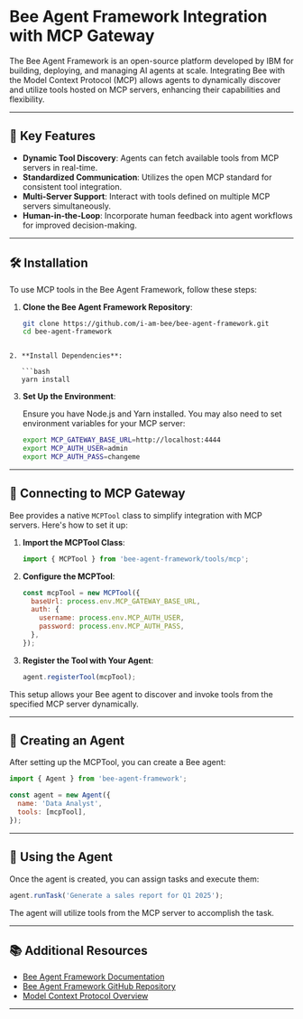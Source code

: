 # Bee Agent Framework Integration with MCP Gateway

The Bee Agent Framework is an open-source platform developed by IBM for building, deploying, and managing AI agents at scale. Integrating Bee with the Model Context Protocol (MCP) allows agents to dynamically discover and utilize tools hosted on MCP servers, enhancing their capabilities and flexibility.

---

## 🧰 Key Features

- **Dynamic Tool Discovery**: Agents can fetch available tools from MCP servers in real-time.
- **Standardized Communication**: Utilizes the open MCP standard for consistent tool integration.
- **Multi-Server Support**: Interact with tools defined on multiple MCP servers simultaneously.
- **Human-in-the-Loop**: Incorporate human feedback into agent workflows for improved decision-making.

---

## 🛠 Installation

To use MCP tools in the Bee Agent Framework, follow these steps:

1. **Clone the Bee Agent Framework Repository**:

   ```bash
   git clone https://github.com/i-am-bee/bee-agent-framework.git
   cd bee-agent-framework
```

2. **Install Dependencies**:

   ```bash
   yarn install
   ```

3. **Set Up the Environment**:

   Ensure you have Node.js and Yarn installed. You may also need to set environment variables for your MCP server:

   ```bash
   export MCP_GATEWAY_BASE_URL=http://localhost:4444
   export MCP_AUTH_USER=admin
   export MCP_AUTH_PASS=changeme
   ```

---

## 🔗 Connecting to MCP Gateway

Bee provides a native `MCPTool` class to simplify integration with MCP servers. Here's how to set it up:

1. **Import the MCPTool Class**:

   ```javascript
   import { MCPTool } from 'bee-agent-framework/tools/mcp';
   ```

2. **Configure the MCPTool**:

   ```javascript
   const mcpTool = new MCPTool({
     baseUrl: process.env.MCP_GATEWAY_BASE_URL,
     auth: {
       username: process.env.MCP_AUTH_USER,
       password: process.env.MCP_AUTH_PASS,
     },
   });
   ```

3. **Register the Tool with Your Agent**:

   ```javascript
   agent.registerTool(mcpTool);
   ```

This setup allows your Bee agent to discover and invoke tools from the specified MCP server dynamically.

---

## 🤖 Creating an Agent

After setting up the MCPTool, you can create a Bee agent:

```javascript
import { Agent } from 'bee-agent-framework';

const agent = new Agent({
  name: 'Data Analyst',
  tools: [mcpTool],
});
```

---

## 🧪 Using the Agent

Once the agent is created, you can assign tasks and execute them:

```javascript
agent.runTask('Generate a sales report for Q1 2025');
```

The agent will utilize tools from the MCP server to accomplish the task.

---

## 📚 Additional Resources

* [Bee Agent Framework Documentation](https://i-am-bee.github.io/beeai-framework/#/)
* [Bee Agent Framework GitHub Repository](https://github.com/i-am-bee/bee-agent-framework)
* [Model Context Protocol Overview](https://modelcontextprotocol.io/)

---
